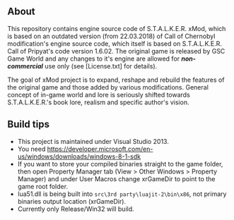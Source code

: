 ## About
This repository contains engine source code of S.T.A.L.K.E.R. xMod, which is based on an outdated version (from 22.03.2018) of Call of Chernobyl modification's engine source code, which itself is based on S.T.A.L.K.E.R. Call of Pripyat's code version 1.6.02.
The original game is released by GSC Game World and any changes to it's engine are allowed for ***non-commercial*** use only (see [License.txt] for details).

The goal of xMod project is to expand, reshape and rebuild the features of the original game and those added by various modifications. General concept of in-game world and lore is seriously shifted towards S.T.A.L.K.E.R.'s book lore, realism and specific author's vision.

## Build tips
* This project is maintained under Visual Studio 2013.
* You need https://developer.microsoft.com/en-us/windows/downloads/windows-8-1-sdk
* If you want to store your compiled binaries straight to the game folder, then open Property Manager tab (View > Other Windows > Property Manager) and under User Macros change xrGameDir to point to the game root folder. 
* lua51.dll is being built into `src\3rd party\luajit-2\bin\x86`, not primary binaries output location (xrGameDir).
* Currently only Release/Win32 will build.
